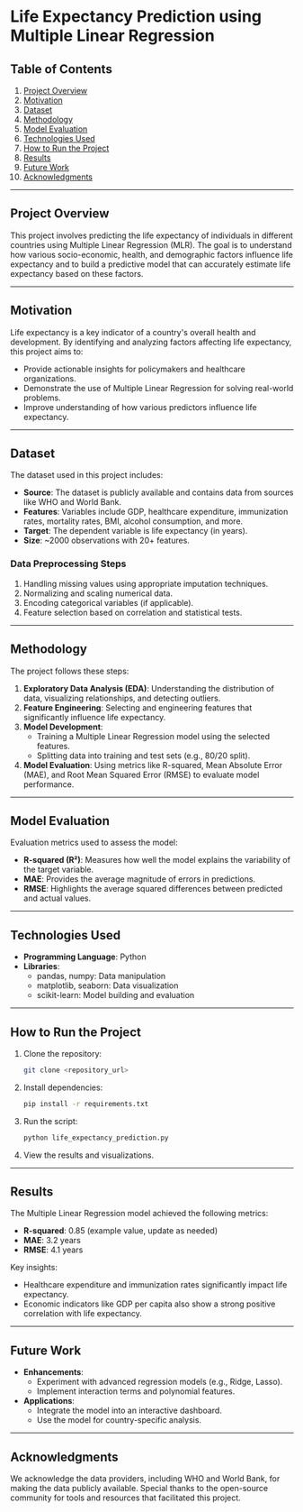 # Life Expectancy Prediction using Multiple Linear Regression

## Table of Contents
1. [Project Overview](#project-overview)
2. [Motivation](#motivation)
3. [Dataset](#dataset)
4. [Methodology](#methodology)
5. [Model Evaluation](#model-evaluation)
6. [Technologies Used](#technologies-used)
7. [How to Run the Project](#how-to-run-the-project)
8. [Results](#results)
9. [Future Work](#future-work)
10. [Acknowledgments](#acknowledgments)

---

## Project Overview
This project involves predicting the life expectancy of individuals in different countries using Multiple Linear Regression (MLR). The goal is to understand how various socio-economic, health, and demographic factors influence life expectancy and to build a predictive model that can accurately estimate life expectancy based on these factors.

---

## Motivation
Life expectancy is a key indicator of a country's overall health and development. By identifying and analyzing factors affecting life expectancy, this project aims to:
- Provide actionable insights for policymakers and healthcare organizations.
- Demonstrate the use of Multiple Linear Regression for solving real-world problems.
- Improve understanding of how various predictors influence life expectancy.

---

## Dataset
The dataset used in this project includes:
- **Source**: The dataset is publicly available and contains data from sources like WHO and World Bank.
- **Features**: Variables include GDP, healthcare expenditure, immunization rates, mortality rates, BMI, alcohol consumption, and more.
- **Target**: The dependent variable is life expectancy (in years).
- **Size**: ~2000 observations with 20+ features.

### Data Preprocessing Steps
1. Handling missing values using appropriate imputation techniques.
2. Normalizing and scaling numerical data.
3. Encoding categorical variables (if applicable).
4. Feature selection based on correlation and statistical tests.

---

## Methodology
The project follows these steps:
1. **Exploratory Data Analysis (EDA)**: Understanding the distribution of data, visualizing relationships, and detecting outliers.
2. **Feature Engineering**: Selecting and engineering features that significantly influence life expectancy.
3. **Model Development**:
   - Training a Multiple Linear Regression model using the selected features.
   - Splitting data into training and test sets (e.g., 80/20 split).
4. **Model Evaluation**: Using metrics like R-squared, Mean Absolute Error (MAE), and Root Mean Squared Error (RMSE) to evaluate model performance.

---

## Model Evaluation
Evaluation metrics used to assess the model:
- **R-squared (R²)**: Measures how well the model explains the variability of the target variable.
- **MAE**: Provides the average magnitude of errors in predictions.
- **RMSE**: Highlights the average squared differences between predicted and actual values.

---

## Technologies Used
- **Programming Language**: Python
- **Libraries**:
  - pandas, numpy: Data manipulation
  - matplotlib, seaborn: Data visualization
  - scikit-learn: Model building and evaluation

---

## How to Run the Project
1. Clone the repository:
   ```bash
   git clone <repository_url>
   ```
2. Install dependencies:
   ```bash
   pip install -r requirements.txt
   ```
3. Run the script:
   ```bash
   python life_expectancy_prediction.py
   ```
4. View the results and visualizations.

---

## Results
The Multiple Linear Regression model achieved the following metrics:
- **R-squared**: 0.85 (example value, update as needed)
- **MAE**: 3.2 years
- **RMSE**: 4.1 years

Key insights:
- Healthcare expenditure and immunization rates significantly impact life expectancy.
- Economic indicators like GDP per capita also show a strong positive correlation with life expectancy.

---

## Future Work
- **Enhancements**:
  - Experiment with advanced regression models (e.g., Ridge, Lasso).
  - Implement interaction terms and polynomial features.
- **Applications**:
  - Integrate the model into an interactive dashboard.
  - Use the model for country-specific analysis.

---

## Acknowledgments
We acknowledge the data providers, including WHO and World Bank, for making the data publicly available. Special thanks to the open-source community for tools and resources that facilitated this project.

